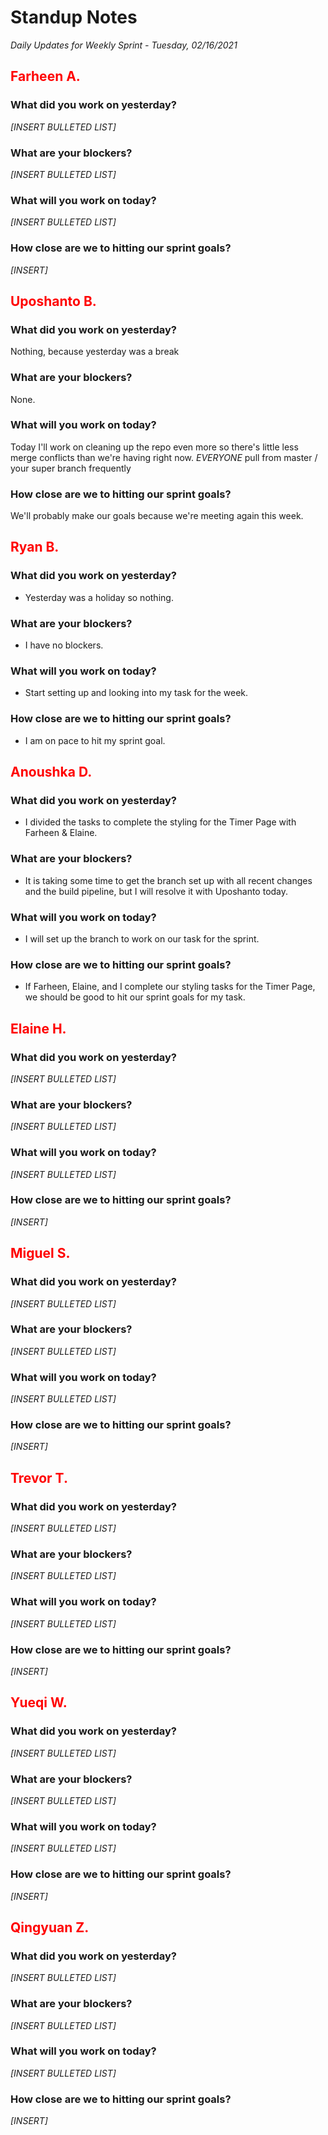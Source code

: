# Standup Notes
*Daily Updates for Weekly Sprint - Tuesday, 02/16/2021*

## <span style="color: red;">Farheen A.</span> 

### What did you work on yesterday?
*[INSERT BULLETED LIST]*

### What are your blockers?
*[INSERT BULLETED LIST]*

### What will you work on today?
*[INSERT BULLETED LIST]*

### How close are we to hitting our sprint goals?
*[INSERT]*

## <span style="color: red;">Uposhanto B.</span> 

### What did you work on yesterday?
Nothing, because yesterday was a break

### What are your blockers?
None.

### What will you work on today?
Today I'll work on cleaning up the repo even more so there's little less merge conflicts than we're having right now. *EVERYONE* pull from master / your super branch frequently

### How close are we to hitting our sprint goals?
We'll probably make our goals because we're meeting again this week.

## <span style="color: red;">Ryan B.</span>

### What did you work on yesterday?
- Yesterday was a holiday so nothing.

### What are your blockers?
- I have no blockers.

### What will you work on today?
- Start setting up and looking into my task for the week.

### How close are we to hitting our sprint goals?
- I am on pace to hit my sprint goal.

## <span style="color: red;">Anoushka D.</span>

### What did you work on yesterday?
- I divided the tasks to complete the styling for the Timer Page with Farheen & Elaine.

### What are your blockers?
- It is taking some time to get the branch set up with all recent changes and the build pipeline, but I will resolve it with Uposhanto today.

### What will you work on today?
- I will set up the branch to work on our task for the sprint.

### How close are we to hitting our sprint goals?
- If Farheen, Elaine, and I complete our styling tasks for the Timer Page, we should be good to hit our sprint goals for my task.

## <span style="color: red;">Elaine H.</span>

### What did you work on yesterday?
*[INSERT BULLETED LIST]*

### What are your blockers?
*[INSERT BULLETED LIST]*

### What will you work on today?
*[INSERT BULLETED LIST]*

### How close are we to hitting our sprint goals?
*[INSERT]*

## <span style="color: red;">Miguel S.</span>

### What did you work on yesterday?
*[INSERT BULLETED LIST]*

### What are your blockers?
*[INSERT BULLETED LIST]*

### What will you work on today?
*[INSERT BULLETED LIST]*

### How close are we to hitting our sprint goals?
*[INSERT]*

## <span style="color: red;">Trevor T.</span>

### What did you work on yesterday?
*[INSERT BULLETED LIST]*

### What are your blockers?
*[INSERT BULLETED LIST]*

### What will you work on today?
*[INSERT BULLETED LIST]*

### How close are we to hitting our sprint goals?
*[INSERT]*

## <span style="color: red;">Yueqi W.</span>

### What did you work on yesterday?
*[INSERT BULLETED LIST]*

### What are your blockers?
*[INSERT BULLETED LIST]*

### What will you work on today?
*[INSERT BULLETED LIST]*

### How close are we to hitting our sprint goals?
*[INSERT]*

## <span style="color: red;">Qingyuan Z.</span>

### What did you work on yesterday?
*[INSERT BULLETED LIST]*

### What are your blockers?
*[INSERT BULLETED LIST]*

### What will you work on today?
*[INSERT BULLETED LIST]*

### How close are we to hitting our sprint goals?
*[INSERT]*
